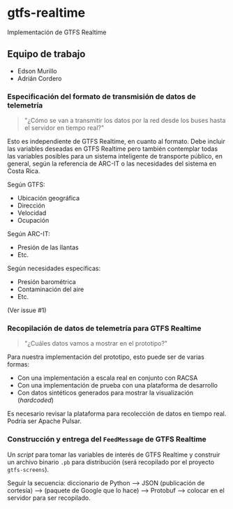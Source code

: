 # gtfs-realtime
Implementación de GTFS Realtime

## Equipo de trabajo

- Edson Murillo
- Adrián Cordero

### Especificación del formato de transmisión de datos de telemetría

> "¿Cómo se van a transmitir los datos por la red desde los buses hasta el servidor en tiempo real?"

Esto es independiente de GTFS Realtime, en cuanto al formato. Debe incluir las variables deseadas en GTFS Realtime pero también contemplar todas las variables posibles para un sistema inteligente de transporte público, en general, según la referencia de ARC-IT o las necesidades del sistema en Costa Rica.

Según GTFS:

- Ubicación geográfica
- Dirección
- Velocidad
- Ocupación

Según ARC-IT:

- Presión de las llantas
- Etc.

Según necesidades específicas:

- Presión barométrica
- Contaminación del aire
- Etc.

(Ver issue #1)

### Recopilación de datos de telemetría para GTFS Realtime

> "¿Cuáles datos vamos a mostrar en el prototipo?"

Para nuestra implementación del prototipo, esto puede ser de varias formas:

- Con una implementación a escala real en conjunto con RACSA
- Con una implementación de prueba con una plataforma de desarrollo
- Con datos sintéticos generados para mostrar la visualización (_hardcoded_)

Es necesario revisar la plataforma para recolección de datos en tiempo real. Podría ser Apache Pulsar.

### Construcción y entrega del `FeedMessage` de GTFS Realtime

Un _script_ para tomar las variables de interés de GTFS Realtime y construir un archivo binario `.pb` para distribución (será recopilado por el proyecto `gtfs-screens`).

Seguir la secuencia: diccionario de Python --> JSON (publicación de cortesía) --> (paquete de Google que lo hace) --> Protobuf --> colocar en el servidor para ser recopilado.
